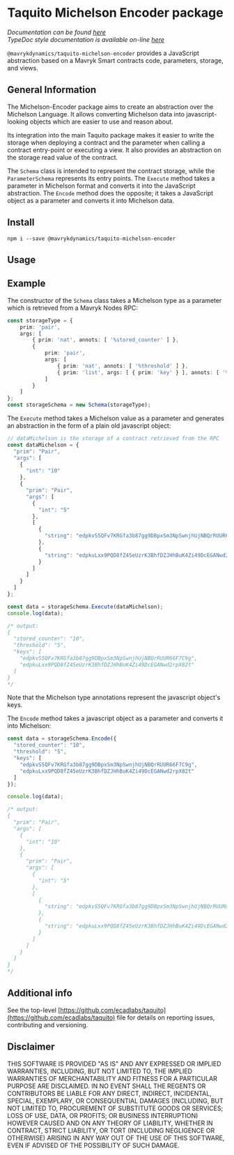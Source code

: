 
# Taquito Michelson Encoder package
*Documentation can be found [here](https://taquito.mavryk.org/docs/michelson_encoder)*  
*TypeDoc style documentation is available on-line [here](https://taquito.mavryk.org/typedoc/modules/_taquito_michelson_encoder.html)*

`@mavrykdynamics/taquito-michelson-encoder` provides a JavaScript abstraction based on a Mavryk Smart contracts code, parameters, storage, and views.

## General Information

The Michelson-Encoder package aims to create an abstraction over the Michelson Language. It allows converting Michelson data into javascript-looking objects which are easier to use and reason about.

Its integration into the main Taquito package makes it easier to write the storage when deploying a contract and the parameter when calling a contract entry-point or executing a view. It also provides an abstraction on the storage read value of the contract. 

The `Schema` class is intended to represent the contract storage, while the `ParameterSchema` represents its entry points. The `Execute` method takes a parameter in Michelson format and converts it into the JavaScript abstraction. The `Encode` method does the opposite; it takes a JavaScript object as a parameter and converts it into Michelson data.

## Install 
```
npm i --save @mavrykdynamics/taquito-michelson-encoder
```

## Usage

## Example

The constructor of the `Schema` class takes a Michelson type as a parameter which is retrieved from a Mavryk Nodes RPC:

```ts
const storageType = {
    prim: 'pair',
    args: [
        { prim: 'nat', annots: [ '%stored_counter' ] },
        {
            prim: 'pair',
            args: [
                { prim: 'nat', annots: [ '%threshold' ] },
                { prim: 'list', args: [ { prim: 'key' } ], annots: [ '%keys' ] }
            ]
        }
    ]
};
const storageSchema = new Schema(storageType);
```

The `Execute` method takes a Michelson value as a parameter and generates an abstraction in the form of a plain old javascript object:

```ts
// dataMichelson is the storage of a contract retrieved from the RPC
const dataMichelson = {
  "prim": "Pair",
  "args": [
    {
      "int": "10"
    },
    {
      "prim": "Pair",
      "args": [
        {
          "int": "5"
        },
        [
          {
            "string": "edpkvS5QFv7KRGfa3b87gg9DBpxSm3NpSwnjhUjNBQrRUUR66F7C9g"
          },
          {
            "string": "edpkuLxx9PQD8fZ45eUzrK3BhfDZJHhBuK4Zi49DcEGANwd2rpX82t"
          }
        ]
      ]
    }
  ]
};

const data = storageSchema.Execute(dataMichelson);
console.log(data);

/* output:
{
  "stored_counter": "10",
  "threshold": "5",
  "keys": [
    "edpkvS5QFv7KRGfa3b87gg9DBpxSm3NpSwnjhUjNBQrRUUR66F7C9g",
    "edpkuLxx9PQD8fZ45eUzrK3BhfDZJHhBuK4Zi49DcEGANwd2rpX82t"
  ]
} 
*/
```

Note that the Michelson type annotations represent the javascript object's keys.


The `Encode` method takes a javascript object as a parameter and converts it into Michelson:

```ts
const data = storageSchema.Encode({
  "stored_counter": "10",
  "threshold": "5",
  "keys": [
    "edpkvS5QFv7KRGfa3b87gg9DBpxSm3NpSwnjhUjNBQrRUUR66F7C9g",
    "edpkuLxx9PQD8fZ45eUzrK3BhfDZJHhBuK4Zi49DcEGANwd2rpX82t"
  ]
});

console.log(data);

/* output:
{
  "prim": "Pair",
  "args": [
    {
      "int": "10"
    },
    {
      "prim": "Pair",
      "args": [
        {
          "int": "5"
        },
        [
          {
            "string": "edpkvS5QFv7KRGfa3b87gg9DBpxSm3NpSwnjhUjNBQrRUUR66F7C9g"
          },
          {
            "string": "edpkuLxx9PQD8fZ45eUzrK3BhfDZJHhBuK4Zi49DcEGANwd2rpX82t"
          }
        ]
      ]
    }
  ]
} 
*/
```
## Additional info

See the top-level [https://github.com/ecadlabs/taquito](https://github.com/ecadlabs/taquito) file for details on reporting issues, contributing and versioning.

## Disclaimer

THIS SOFTWARE IS PROVIDED "AS IS" AND ANY EXPRESSED OR IMPLIED WARRANTIES, INCLUDING, BUT NOT LIMITED TO, THE IMPLIED WARRANTIES OF MERCHANTABILITY AND FITNESS FOR A PARTICULAR PURPOSE ARE DISCLAIMED. IN NO EVENT SHALL THE REGENTS OR CONTRIBUTORS BE LIABLE FOR ANY DIRECT, INDIRECT, INCIDENTAL, SPECIAL, EXEMPLARY, OR CONSEQUENTIAL DAMAGES (INCLUDING, BUT NOT LIMITED TO, PROCUREMENT OF SUBSTITUTE GOODS OR SERVICES; LOSS OF USE, DATA, OR PROFITS; OR BUSINESS INTERRUPTION) HOWEVER CAUSED AND ON ANY THEORY OF LIABILITY, WHETHER IN CONTRACT, STRICT LIABILITY, OR TORT (INCLUDING NEGLIGENCE OR OTHERWISE) ARISING IN ANY WAY OUT OF THE USE OF THIS SOFTWARE, EVEN IF ADVISED OF THE POSSIBILITY OF SUCH DAMAGE.
